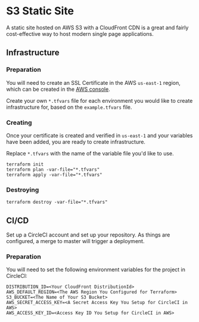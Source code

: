# S3 Static Site

A static site hosted on AWS S3 with a CloudFront CDN is a great and fairly cost-effective way to host modern single page applications.

## Infrastructure

### Preparation

You will need to create an SSL Certificate in the AWS `us-east-1` region, which can be created in the [AWS console](https://aws.amazon.com/certificate-manager/).

Create your own `*.tfvars` file for each environment you would like to create infrastructure for, based on the `example.tfvars` file.

### Creating

Once your certificate is created and verified in `us-east-1` and your variables have been added, you are ready to create infrastructure.

Replace `*.tfvars` with the name of the variable file you'd like to use.

```
terraform init
terraform plan -var-file="*.tfvars"
terraform apply -var-file="*.tfvars"
```

### Destroying

```
terraform destroy -var-file="*.tfvars"
```

## CI/CD

Set up a CircleCI account and set up your repository. As things are configured, a merge to master will trigger a deployment.

### Preparation

You will need to set the following environment variables for the project in CircleCI:

```
DISTRIBUTION_ID=<Your CloudFront DistributionId>
AWS_DEFAULT_REGION=<The AWS Region You Configured for Terraform>
S3_BUCKET=<The Name of Your S3 Bucket>
AWS_SECRET_ACCESS_KEY=<A Secret Access Key You Setup for CircleCI in AWS>
AWS_ACCESS_KEY_ID=<Access Key ID You Setup for CircleCI in AWS>
```
